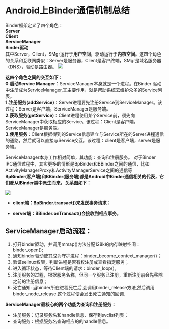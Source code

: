 # Android上Binder通信机制总结

Binder框架定义了四个角色：
**<br>Server**
**<br>Client**
**<br>ServiceManager**
**<br>Binder驱动**
<br>其中Server，Client，SMgr运行于**用户空间**，驱动运行于**内核空间**。这四个角色的关系和互联网类似：Server是服务器，Client是客户终端，SMgr是域名服务器（DNS），驱动是路由器。
![](http://o9m6aqy3r.bkt.clouddn.com/IPC-Binder.jpg)

**这四个角色之间的交互如下：**
**<br>0.启动Service Manager**：ServiceManager本身就是一个进程。在Binder 驱动中注册成为ServiceManager,其主要作用，就是帮助系统去维护众多的Service列表。
**<br>1.注册服务(addService)**：Server进程要先注册Service到ServiceManager。该过程：Server是客户端，ServiceManager是服务端。
**<br>2.获取服务(getService)**：Client进程使用某个Service前，须先向ServiceManager中获取相应的Service。该过程：Client是客户端，ServiceManager是服务端。
**<br>3.使用服务**：Client根据得到的Service信息建立与Service所在的Server进程通信的通路，然后就可以直接与Service交互。该过程：client是客户端，server是服务端。


ServiceManager本身工作相对简单，其功能：查询和注册服务。 对于Binder IPC通信过程中，其实更多的情形是BpBinder和BBinder之间的通信，比如ActivityManagerProxy和ActivityManagerService之间的通信等
**<br><font color>BpBinder(客户端)和BBinder(服务端)都是Android中Binder通信相关的代表，它们都从IBinder类中派生而来，关系图如下：**

![](http://o9m6aqy3r.bkt.clouddn.com/Ibinder_classes.jpg)

- **client端：BpBinder.transact()来发送事务请求**；


- **server端：BBinder.onTransact()会接收到相应事务**。




## ServiceManager启动流程： ##
	
1. 打开binder驱动，并调用mmap()方法分配128k的内存映射空间：binder_open();
2. 通知binder驱动使其成为守护进程：binder_become_context_manager()；
3. 验证selinux权限，判断进程是否有权注册或查看指定服务；
4. 进入循环状态，等待Client端的请求：binder_loop()。
5. 注册服务的过程，根据服务名称，但同一个服务已注册，重新注册前会先移除之前的注册信息；
6. 死亡通知: 当binder所在进程死亡后,会调用binder_release方法,然后调用binder_node_release.这个过程便会发出死亡通知的回调.


**ServiceManager最核心的两个功能为查询和注册服务：**

- 注册服务：记录服务名和handle信息，保存到svclist列表；
- 查询服务：根据服务名查询相应的的handle信息。
